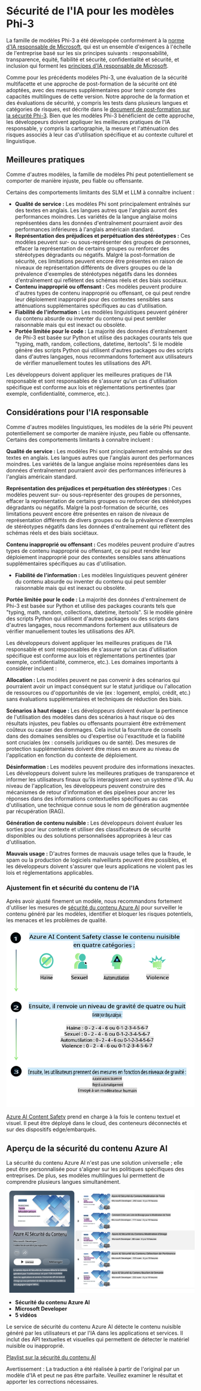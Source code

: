 # Sécurité de l'IA pour les modèles Phi-3

La famille de modèles Phi-3 a été développée conformément à la [norme d'IA responsable de Microsoft](https://query.prod.cms.rt.microsoft.com/cms/api/am/binary/RE5cmFl), qui est un ensemble d'exigences à l'échelle de l'entreprise basé sur les six principes suivants : responsabilité, transparence, équité, fiabilité et sécurité, confidentialité et sécurité, et inclusion qui forment les [principes d'IA responsable de Microsoft](https://www.microsoft.com/ai/responsible-ai).

Comme pour les précédents modèles Phi-3, une évaluation de la sécurité multifacette et une approche de post-formation de la sécurité ont été adoptées, avec des mesures supplémentaires pour tenir compte des capacités multilingues de cette version. Notre approche de la formation et des évaluations de sécurité, y compris les tests dans plusieurs langues et catégories de risques, est décrite dans le [document de post-formation sur la sécurité Phi-3](https://arxiv.org/abs/2407.13833). Bien que les modèles Phi-3 bénéficient de cette approche, les développeurs doivent appliquer les meilleures pratiques de l'IA responsable, y compris la cartographie, la mesure et l'atténuation des risques associés à leur cas d'utilisation spécifique et au contexte culturel et linguistique.

## Meilleures pratiques

Comme d'autres modèles, la famille de modèles Phi peut potentiellement se comporter de manière injuste, peu fiable ou offensante.

Certains des comportements limitants des SLM et LLM à connaître incluent :

- **Qualité de service :** Les modèles Phi sont principalement entraînés sur des textes en anglais. Les langues autres que l'anglais auront des performances moindres. Les variétés de la langue anglaise moins représentées dans les données d'entraînement pourraient avoir des performances inférieures à l'anglais américain standard.
- **Représentation des préjudices et perpétuation des stéréotypes :** Ces modèles peuvent sur- ou sous-représenter des groupes de personnes, effacer la représentation de certains groupes ou renforcer des stéréotypes dégradants ou négatifs. Malgré la post-formation de sécurité, ces limitations peuvent encore être présentes en raison de niveaux de représentation différents de divers groupes ou de la prévalence d'exemples de stéréotypes négatifs dans les données d'entraînement qui reflètent des schémas réels et des biais sociétaux.
- **Contenu inapproprié ou offensant :** Ces modèles peuvent produire d'autres types de contenu inapproprié ou offensant, ce qui peut rendre leur déploiement inapproprié pour des contextes sensibles sans atténuations supplémentaires spécifiques au cas d'utilisation.
- **Fiabilité de l'information :** Les modèles linguistiques peuvent générer du contenu absurde ou inventer du contenu qui peut sembler raisonnable mais qui est inexact ou obsolète.
- **Portée limitée pour le code :** La majorité des données d'entraînement de Phi-3 est basée sur Python et utilise des packages courants tels que "typing, math, random, collections, datetime, itertools". Si le modèle génère des scripts Python qui utilisent d'autres packages ou des scripts dans d'autres langages, nous recommandons fortement aux utilisateurs de vérifier manuellement toutes les utilisations des API.

Les développeurs doivent appliquer les meilleures pratiques de l'IA responsable et sont responsables de s'assurer qu'un cas d'utilisation spécifique est conforme aux lois et réglementations pertinentes (par exemple, confidentialité, commerce, etc.).

## Considérations pour l'IA responsable

Comme d'autres modèles linguistiques, les modèles de la série Phi peuvent potentiellement se comporter de manière injuste, peu fiable ou offensante. Certains des comportements limitants à connaître incluent :

**Qualité de service :** Les modèles Phi sont principalement entraînés sur des textes en anglais. Les langues autres que l'anglais auront des performances moindres. Les variétés de la langue anglaise moins représentées dans les données d'entraînement pourraient avoir des performances inférieures à l'anglais américain standard.

**Représentation des préjudices et perpétuation des stéréotypes :** Ces modèles peuvent sur- ou sous-représenter des groupes de personnes, effacer la représentation de certains groupes ou renforcer des stéréotypes dégradants ou négatifs. Malgré la post-formation de sécurité, ces limitations peuvent encore être présentes en raison de niveaux de représentation différents de divers groupes ou de la prévalence d'exemples de stéréotypes négatifs dans les données d'entraînement qui reflètent des schémas réels et des biais sociétaux.

**Contenu inapproprié ou offensant :** Ces modèles peuvent produire d'autres types de contenu inapproprié ou offensant, ce qui peut rendre leur déploiement inapproprié pour des contextes sensibles sans atténuations supplémentaires spécifiques au cas d'utilisation.
- **Fiabilité de l'information :** Les modèles linguistiques peuvent générer du contenu absurde ou inventer du contenu qui peut sembler raisonnable mais qui est inexact ou obsolète.

**Portée limitée pour le code :** La majorité des données d'entraînement de Phi-3 est basée sur Python et utilise des packages courants tels que "typing, math, random, collections, datetime, itertools". Si le modèle génère des scripts Python qui utilisent d'autres packages ou des scripts dans d'autres langages, nous recommandons fortement aux utilisateurs de vérifier manuellement toutes les utilisations des API.

Les développeurs doivent appliquer les meilleures pratiques de l'IA responsable et sont responsables de s'assurer qu'un cas d'utilisation spécifique est conforme aux lois et réglementations pertinentes (par exemple, confidentialité, commerce, etc.). Les domaines importants à considérer incluent :

**Allocation :** Les modèles peuvent ne pas convenir à des scénarios qui pourraient avoir un impact conséquent sur le statut juridique ou l'allocation de ressources ou d'opportunités de vie (ex : logement, emploi, crédit, etc.) sans évaluations supplémentaires et techniques de réduction des biais.

**Scénarios à haut risque :** Les développeurs doivent évaluer la pertinence de l'utilisation des modèles dans des scénarios à haut risque où des résultats injustes, peu fiables ou offensants pourraient être extrêmement coûteux ou causer des dommages. Cela inclut la fourniture de conseils dans des domaines sensibles ou d'expertise où l'exactitude et la fiabilité sont cruciales (ex : conseils juridiques ou de santé). Des mesures de protection supplémentaires doivent être mises en œuvre au niveau de l'application en fonction du contexte de déploiement.

**Désinformation :** Les modèles peuvent produire des informations inexactes. Les développeurs doivent suivre les meilleures pratiques de transparence et informer les utilisateurs finaux qu'ils interagissent avec un système d'IA. Au niveau de l'application, les développeurs peuvent construire des mécanismes de retour d'information et des pipelines pour ancrer les réponses dans des informations contextuelles spécifiques au cas d'utilisation, une technique connue sous le nom de génération augmentée par récupération (RAG).

**Génération de contenu nuisible :** Les développeurs doivent évaluer les sorties pour leur contexte et utiliser des classificateurs de sécurité disponibles ou des solutions personnalisées appropriées à leur cas d'utilisation.

**Mauvais usage :** D'autres formes de mauvais usage telles que la fraude, le spam ou la production de logiciels malveillants peuvent être possibles, et les développeurs doivent s'assurer que leurs applications ne violent pas les lois et réglementations applicables.

### Ajustement fin et sécurité du contenu de l'IA

Après avoir ajusté finement un modèle, nous recommandons fortement d'utiliser les mesures de [sécurité du contenu Azure AI](https://learn.microsoft.com/azure/ai-services/content-safety/overview) pour surveiller le contenu généré par les modèles, identifier et bloquer les risques potentiels, les menaces et les problèmes de qualité.

![Phi3AISafety](../../../../translated_images/phi3aisafety.dc76a5bdb07ffc178e8e6d6be94d55a847ad1477d379bc28055823c777e3b06f.fr.png)

[Azure AI Content Safety](https://learn.microsoft.com/azure/ai-services/content-safety/overview) prend en charge à la fois le contenu textuel et visuel. Il peut être déployé dans le cloud, des conteneurs déconnectés et sur des dispositifs edge/embarqués.

## Aperçu de la sécurité du contenu Azure AI

La sécurité du contenu Azure AI n'est pas une solution universelle ; elle peut être personnalisée pour s'aligner sur les politiques spécifiques des entreprises. De plus, ses modèles multilingues lui permettent de comprendre plusieurs langues simultanément.

![AIContentSafety](../../../../translated_images/AIcontentsafety.2319fe2f8154f2594e16643d4a4696100b7bb74af96b7a82b8f3327618d81122.fr.png)

- **Sécurité du contenu Azure AI**
- **Microsoft Developer**
- **5 vidéos**

Le service de sécurité du contenu Azure AI détecte le contenu nuisible généré par les utilisateurs et par l'IA dans les applications et services. Il inclut des API textuelles et visuelles qui permettent de détecter le matériel nuisible ou inapproprié.

[Playlist sur la sécurité du contenu AI](https://www.youtube.com/playlist?list=PLlrxD0HtieHjaQ9bJjyp1T7FeCbmVcPkQ)

Avertissement : La traduction a été réalisée à partir de l'original par un modèle d'IA et peut ne pas être parfaite. 
Veuillez examiner le résultat et apporter les corrections nécessaires.